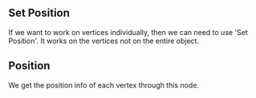 
## Set Position
If we want to work on vertices individually, then we can need to use 'Set Position'. It works on the vertices not on the entire object.

## Position
We get the position info of each vertex through this node.
